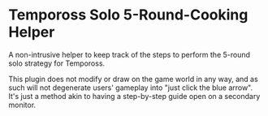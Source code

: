 # Tempoross Solo 5-Round-Cooking Helper
A non-intrusive helper to keep track of the steps to perform the 5-round solo strategy for Tempoross.

This plugin does not modify or draw on the game world in any way, and as such will not degenerate users' gameplay into "just click the blue arrow". It's just a method akin to having a step-by-step guide open on a secondary monitor.
